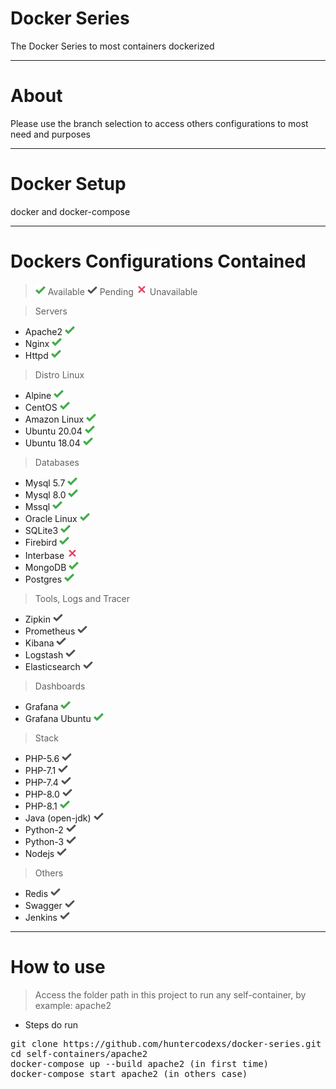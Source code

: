 # Docker Series

The Docker Series to most containers dockerized

-----------------

# About

Please use the branch selection to access others configurations to most need and purposes

-----------------

# Docker Setup

docker and docker-compose

-----------------

# Dockers Configurations Contained

> ![img.png](./self-containers/files/midias/check-green.png) Available
> ![img.png](./self-containers/files/midias/check-silver.png) Pending
> ![img.png](./self-containers/files/midias/unavailable.png) Unavailable

> Servers

- Apache2 ![img.png](./self-containers/files/midias/check-green.png)
- Nginx ![img.png](./self-containers/files/midias/check-green.png)
- Httpd ![img.png](./self-containers/files/midias/check-green.png)

> Distro Linux

- Alpine ![img.png](./self-containers/files/midias/check-green.png)
- CentOS ![img.png](./self-containers/files/midias/check-green.png)
- Amazon Linux ![img.png](./self-containers/files/midias/check-green.png)
- Ubuntu 20.04 ![img.png](./self-containers/files/midias/check-green.png)
- Ubuntu 18.04 ![img.png](./self-containers/files/midias/check-green.png)

> Databases

- Mysql 5.7 ![img.png](./self-containers/files/midias/check-green.png)
- Mysql 8.0 ![img.png](./self-containers/files/midias/check-green.png)
- Mssql ![img.png](./self-containers/files/midias/check-green.png)
- Oracle Linux ![img.png](./self-containers/files/midias/check-green.png)
- SQLite3 ![img.png](./self-containers/files/midias/check-green.png)
- Firebird ![img.png](./self-containers/files/midias/check-green.png)
- Interbase ![img.png](./self-containers/files/midias/unavailable.png)
- MongoDB ![img.png](./self-containers/files/midias/check-green.png)
- Postgres ![img.png](./self-containers/files/midias/check-green.png)

> Tools, Logs and Tracer

- Zipkin ![img.png](./self-containers/files/midias/check-silver.png)
- Prometheus ![img.png](./self-containers/files/midias/check-silver.png)
- Kibana ![img.png](./self-containers/files/midias/check-silver.png)
- Logstash ![img.png](./self-containers/files/midias/check-silver.png)
- Elasticsearch ![img.png](./self-containers/files/midias/check-silver.png)

> Dashboards

- Grafana ![img.png](./self-containers/files/midias/check-green.png)
- Grafana Ubuntu ![img.png](./self-containers/files/midias/check-green.png)

> Stack

- PHP-5.6 ![img.png](./self-containers/files/midias/check-silver.png)
- PHP-7.1 ![img.png](./self-containers/files/midias/check-silver.png)
- PHP-7.4 ![img.png](./self-containers/files/midias/check-silver.png)
- PHP-8.0 ![img.png](./self-containers/files/midias/check-silver.png)
- PHP-8.1 ![img.png](./self-containers/files/midias/check-green.png)
- Java (open-jdk) ![img.png](./self-containers/files/midias/check-silver.png)
- Python-2 ![img.png](./self-containers/files/midias/check-silver.png)
- Python-3 ![img.png](./self-containers/files/midias/check-silver.png)
- Nodejs ![img.png](./self-containers/files/midias/check-silver.png)

> Others

- Redis ![img.png](./self-containers/files/midias/check-silver.png)
- Swagger ![img.png](./self-containers/files/midias/check-silver.png)
- Jenkins ![img.png](./self-containers/files/midias/check-silver.png)

-----------------

# How to use

> Access the folder path in this project to run any self-container, by example: apache2 

- Steps do run

<pre>
git clone https://github.com/huntercodexs/docker-series.git .
cd self-containers/apache2
docker-compose up --build apache2 (in first time)
docker-compose start apache2 (in others case)
</pre>